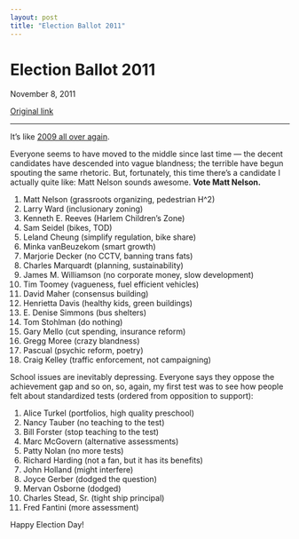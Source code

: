 ```yaml
---
layout: post
title: "Election Ballot 2011"
---
```

Election Ballot 2011
====================

November 8, 2011

[Original link](http://www.aaronsw.com/weblog/election2011)

* * * * *

It’s like [2009 all over
again](http://www.aaronsw.com/weblog/election09).

Everyone seems to have moved to the middle since last time — the decent
candidates have descended into vague blandness; the terrible have begun
spouting the same rhetoric. But, fortunately, this time there’s a
candidate I actually quite like: Matt Nelson sounds awesome. **Vote Matt
Nelson.**

1.  Matt Nelson (grassroots organizing, pedestrian H\^2)
2.  Larry Ward (inclusionary zoning)
3.  Kenneth E. Reeves (Harlem Children’s Zone)
4.  Sam Seidel (bikes, TOD)
5.  Leland Cheung (simplify regulation, bike share)
6.  Minka vanBeuzekom (smart growth)
7.  Marjorie Decker (no CCTV, banning trans fats)
8.  Charles Marquardt (planning, sustainability)
9.  James M. Williamson (no corporate money, slow development)
10. Tim Toomey (vagueness, fuel efficient vehicles)
11. David Maher (consensus building)
12. Henrietta Davis (healthy kids, green buildings)
13. E. Denise Simmons (bus shelters)
14. Tom Stohlman (do nothing)
15. Gary Mello (cut spending, insurance reform)
16. Gregg Moree (crazy blandness)
17. Pascual (psychic reform, poetry)
18. Craig Kelley (traffic enforcement, not campaigning)

School issues are inevitably depressing. Everyone says they oppose the
achievement gap and so on, so, again, my first test was to see how
people felt about standardized tests (ordered from opposition to
support):

1.  Alice Turkel (portfolios, high quality preschool)
2.  Nancy Tauber (no teaching to the test)
3.  Bill Forster (stop teaching to the test)
4.  Marc McGovern (alternative assessments)
5.  Patty Nolan (no more tests)
6.  Richard Harding (not a fan, but it has its benefits)
7.  John Holland (might interfere)
8.  Joyce Gerber (dodged the question)
9.  Mervan Osborne (dodged)
10. Charles Stead, Sr. (tight ship principal)
11. Fred Fantini (more assessment)

Happy Election Day!
